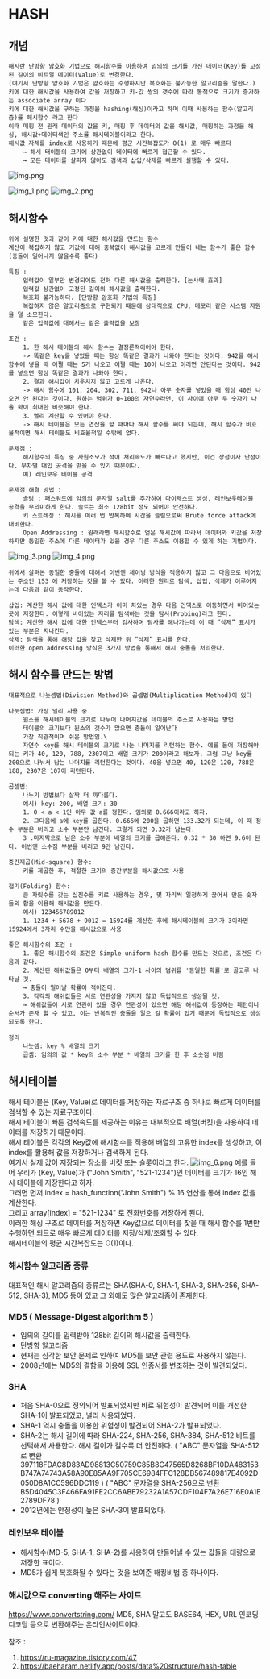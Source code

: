 # HASH

## 개념
    해시란 단방향 암호화 기법으로 해시함수를 이용하여 임의의 크기를 가진 데이터(Key)를 고정된 길이의 비트열 데이터(Value)로 변경한다.
    (여기서 단방향 암호화 기법은 암호화는 수행하지만 복호화는 불가능한 알고리즘을 말한다.)
    키에 대한 해시값을 사용하여 값을 저장하고 키-값 쌍의 갯수에 따라 동적으로 크기가 증가하는 associate array 이다
    키에 대한 해시값을 구하는 과정을 hashing(해싱)이라고 하며 이때 사용하는 함수(알고리즘)를 해시함수 라고 한다
    이때 매핑 전 원래 데이터의 값을 키, 매핑 후 데이터의 값을 해시값, 매핑하는 과정을 해싱, 해시값+데이터색인 주소를 해시테이블이라고 한다.
    해시값 자체를 index로 사용하기 때문에 평군 시간복잡도가 O(1) 로 매우 빠르다
        → 해시 태이블의 크기에 상관없이 데이터에 빠르게 접근할 수 있다.
        → 모든 데이터를 살피지 않아도 검색과 삽입/삭제를 빠르게 실행할 수 있다.
![img.png](img.png)


![img_1.png](img_1.png)
![img_2.png](img_2.png)
## 해시함수
    위에 설명한 것과 같이 키에 대한 해시값을 만드는 함수
    계산이 복잡하지 않고 키값에 대해 중복없이 해시값을 고르게 만들어 내는 함수가 좋은 함수 (충돌이 일어나지 않을수록 좋다)

    특징 :
        입력값이 일부만 변경되어도 전혀 다른 해시값을 출력한다. [눈사태 효과]
        입력값 상관없이 고정된 길이의 해시값을 출력한다.
        복호화 불가능하다. [단방향 암호화 기법의 특징]
        복잡하지 않은 알고리즘으로 구현되기 때문에 상대적으로 CPU, 메모리 같은 시스템 자원을 덜 소모한다.
        같은 입력값에 대해서는 같은 출력값을 보장

    조건 :
        1. 한 해시 테이블의 해시 함수는 결정론적이어야 한다.
        -> 똑같은 key를 넣었을 때는 항상 똑같은 결과가 나와야 한다는 것이다. 942를 해시 함수에 넣을 때 어쩔 때는 5가 나오고 어쩔 때는 10이 나오고 이러면 안된다는 것이다. 942를 넣으면 항상 똑같은 결과가 나와야 한다.
        2. 결과 해시값이 치우치지 않고 고르게 나온다.
        -> 해시 함수에 101, 204, 302, 711, 942나 아무 숫자를 넣었을 때 항상 40만 나오면 안 된다는 것이다. 원하는 범위가 0~100의 자연수라면, 이 사이에 아무 두 숫자가 나올 확이 최대한 비슷해야 한다.
        3. 빨리 계산할 수 있어야 한다.
        -> 해시 테이블은 모든 연산을 할 때마다 해시 함수를 써야 되는데, 해시 함수가 비효율적이면 해시 테이블도 비효율적일 수밖에 없다.

    문제점 :
        해시함수의 특징 중 자원소모가 적어 처리속도가 빠르다고 했지만, 이건 장점이자 단점이다. 무차별 대입 공격을 받을 수 있기 때문이다.
        예) 레인보우 테이블 공격

    문제점 해결 방법 :
        솔팅 : 패스워드에 임의의 문자열 salt를 추가하여 다이제스트 생성, 레인보우테이블 공격을 무의미하게 한다. 솔트는 최소 128bit 정도 되어야 안전하다.
        키 스트레칭 : 해시를 여러 번 반복하여 시간을 늘림으로써 Brute force attack에 대비한다.
        Open Addressing : 원래라면 해시함수로 얻은 해시값에 따라서 데이터와 키값을 저장하지만 동일한 주소에 다른 데이터가 있을 경우 다른 주소도 이용할 수 있게 하는 기법이다.
![img_3.png](img_3.png)
![img_4.png](img_4.png)

    위에서 살펴본 동일한 충돌에 대해서 이번엔 체이닝 방식을 적용하지 않고 그 다음으로 비어있는 주소인 153 에 저장하는 것을 볼 수 있다. 이러한 원리로 탐색, 삽입, 삭제가 이루어지는데 다음과 같이 동작한다.
    
    삽입: 계산한 해시 값에 대한 인덱스가 이미 차있는 경우 다음 인덱스로 이동하면서 비어있는 곳에 저장한다. 이렇게 비어있는 자리를 탐색하는 것을 탐사(Probing)라고 한다.
    탐색: 계산한 해시 값에 대한 인덱스부터 검사하며 탐사를 해나가는데 이 때 “삭제” 표시가 있는 부분은 지나간다.
    삭제: 탐색을 통해 해당 값을 찾고 삭제한 뒤 “삭제” 표시를 한다.
    이러한 open addressing 방식은 3가지 방법을 통해서 해시 충돌을 처리한다.


## 해시 함수를 만드는 방법
    대표적으로 나눗셈법(Division Method)와 곱셉법(Multiplication Method)이 있다

    나눗셈법: 가장 널리 사용 중
        원소를 해시테이블의 크기로 나누어 나머지값을 테이블의 주소로 사용하는 방법
        테이블의 크기보다 원소의 갯수가 많으면 충돌이 일어난다
        가장 직관적이며 쉬운 방법임.\
        자연수 key를 해시 테이블의 크기로 나눈 나머지를 리턴하는 함수. 예를 들어 저장해야 되는 키가 40, 120, 788, 2307이고 배열 크기가 200이라고 해보자. 그럼 그냥 key를 200으로 나눠서 남는 나머지를 리턴한다는 것이다. 40을 넣으면 40, 120은 120, 788은 188, 2307은 107이 리턴된다.
    
    곱셈법:
        나누기 방법보다 살짝 더 까다롭다.
        예시) key: 200, 배열 크기: 30
        1. 0 < a < 1인 아무 값 a를 정한다. 임의로 0.666이라고 하자.
        2. 그다음에 a에 key를 곱한다. 0.666에 200을 곱하면 133.32가 되는데, 이 때 정수 부분은 버리고 소수 부분만 남긴다. 그렇게 되면 0.32가 남는다.
        3 .마지막으로 남은 소수 부분에 배열의 크기를 곱해준다. 0.32 * 30 하면 9.6이 된다. 이번엔 소수점 부분을 버리고 9만 남긴다.
    
    중간제곱(Mid-square) 함수:
        키를 제곱한 후, 적절한 크기의 중간부분을 해시값으로 사용

    접기(Folding) 함수: 
        큰 자릿수를 갖는 십진수를 키로 사용하는 경우, 몇 자리씩 일정하게 끊어서 만든 숫자들의 합을 이용해 해시값을 만든다.
        예시) 123456789012
        1. 1234 + 5678 + 9012 = 15924를 계산한 후에 해시테이블의 크기가 3이라면 15924에서 3자리 수만을 해시값으로 사용

    좋은 해시함수의 조건 :
        1. 좋은 해시함수의 조건은 Simple uniform hash 함수를 만드는 것으로, 조건은 다음과 같다.
        2. 계산된 해쉬값들은 0부터 배열의 크기-1 사이의 범위를 '동일한 확률'로 골고루 나타날 것.
        → 충돌이 일어날 확률이 적어진다.
        3. 각각의 해쉬값들은 서로 연관성을 가지지 않고 독립적으로 생성될 것.
        → 해쉬값들이 서로 연관이 있을 경우 연관성이 있으면 해당 해쉬값이 등장하는 패턴이나 순서가 존재 할 수 있고, 이는 반복적인 충돌을 일으 킬 확률이 있기 때문에 독립적으로 생성되도록 한다.

    정리
        나눗셈: key % 배열의 크기
        곱셈: 임의의 값 * key의 소수 부분 * 배열의 크기를 한 후 소숫점 버림

## 해시테이블 
해시 테이블은 (Key, Value)로 데이터를 저장하는 자료구조 중 하나로 빠르게 데이터를 검색할 수 있는 자료구조이다.\
해시 테이블이 빠른 검색속도를 제공하는 이유는 내부적으로 배열(버킷)을 사용하여 데이터를 저장하기 때문이다.\
해시 테이블은 각각의 Key값에 해시함수를 적용해 배열의 고유한 index를 생성하고, 이 index를 활용해 값을 저장하거나 검색하게 된다.\
여기서 실제 값이 저장되는 장소를 버킷 또는 슬롯이라고 한다.
![img_6.png](img_6.png)
예를 들어 우리가 (Key, Value)가 ("John Smith", "521-1234")인 데이터를 크기가 16인 해시 테이블에 저장한다고 하자. \
그러면 먼저 index = hash_function("John Smith") % 16 연산을 통해 index 값을 계산한다.\
그리고 array[index] = "521-1234" 로 전화번호를 저장하게 된다.\
이러한 해싱 구조로 데이터를 저장하면 Key값으로 데이터를 찾을 때 해시 함수를 1번만 수행하면 되므로 매우 빠르게 데이터를 저장/삭제/조회할 수 있다.\
해시테이블의 평균 시간복잡도는 O(1)이다.



### 해시함수 알고리즘 종류
   대표적인 해시 알고리즘의 종류로는 SHA(SHA-0, SHA-1, SHA-3, SHA-256, SHA-512, SHA-3), MD5 등이 있고 그 외에도 많은 알고리즘이 존재한다.

### MD5 ( Message-Digest algorithm 5 )
- 임의의 길이를 입력받아 128bit 길이의 해시값을 출력한다.
- 단방향 알고리즘
- 현재는 심각한 보안 문제로 인하여 MD5를 보안 관련 용도로 사용하지 않는다.
- 2008년에는 MD5의 결함을 이용해 SSL 인증서를 변조하는 것이 발견되었다.

### SHA
- 처음 SHA-0으로 정의되어 발표되었지만 바로 위험성이 발견되어 이를 개선한 SHA-1이 발표되었고, 널리 사용되었다.
- SHA-1 역시 충돌을 이용한 위험성이 발견되어 SHA-2가 발표되었다.
- SHA-2는 해시 길이에 따라 SHA-224, SHA-256, SHA-384, SHA-512 비트를 선택해서 사용한다. 해시 길이가 길수록 더 안전하다.
  ( "ABC" 문자열을 SHA-512로 변환 397118FDAC8D83AD98813C50759C85B8C47565D8268BF10DA483153B747A74743A58A90E85AA9F705CE6984FFC128DB567489817E4092D050D8A1CC596DDC119 )
  ( "ABC" 문자열을 SHA-256으로 변환 B5D4045C3F466FA91FE2CC6ABE79232A1A57CDF104F7A26E716E0A1E2789DF78 )
- 2012년에는 안정성이 높은 SHA-3이 발표되었다.

### 레인보우 테이블
- 해시함수(MD-5, SHA-1, SHA-2)를 사용하여 만들어낼 수 있는 값들을 대량으로 저장한 표이다.
- MD5가 쉽게 복호화될 수 있다는 것을 보여준 해킹비법 중 하나이다.

### 해시값으로 converting 해주는 사이트
   https://www.convertstring.com/
   MD5, SHA 말고도 BASE64, HEX, URL 인코딩 디코딩 등으로 변환해주는 온라인사이트이다.
   


참조 :
1. https://ru-magazine.tistory.com/47
2. https://baeharam.netlify.app/posts/data%20structure/hash-table